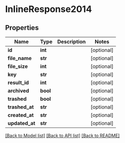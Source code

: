 # InlineResponse2014

## Properties
Name | Type | Description | Notes
------------ | ------------- | ------------- | -------------
**id** | **int** |  | [optional] 
**file_name** | **str** |  | [optional] 
**file_size** | **int** |  | [optional] 
**key** | **str** |  | [optional] 
**result_id** | **int** |  | [optional] 
**archived** | **bool** |  | [optional] 
**trashed** | **bool** |  | [optional] 
**trashed_at** | **str** |  | [optional] 
**created_at** | **str** |  | [optional] 
**updated_at** | **str** |  | [optional] 

[[Back to Model list]](../README.md#documentation-for-models) [[Back to API list]](../README.md#documentation-for-api-endpoints) [[Back to README]](../README.md)

